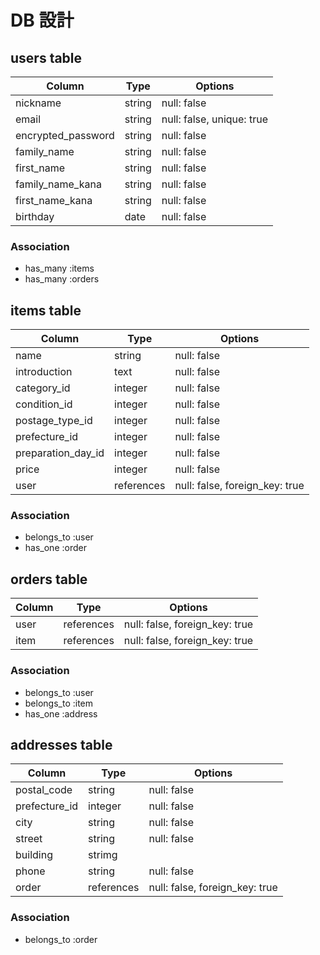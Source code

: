 # DB 設計

## users table

| Column             | Type                | Options                   |
|--------------------|---------------------|---------------------------|
| nickname           | string              | null: false               |
| email              | string              | null: false, unique: true |
| encrypted_password | string              | null: false               |
| family_name        | string              | null: false               |
| first_name         | string              | null: false               |
| family_name_kana   | string              | null: false               |
| first_name_kana    | string              | null: false               |
| birthday           | date                | null: false               |

### Association
- has_many :items
- has_many :orders


## items table

| Column                              | Type       | Options                        |
|-------------------------------------|------------|--------------------------------|
| name                                | string     | null: false                    |
| introduction                        | text       | null: false                    |
| category_id                         | integer    | null: false                    |
| condition_id                        | integer    | null: false                    |
| postage_type_id                     | integer    | null: false                    |
| prefecture_id                       | integer    | null: false                    |
| preparation_day_id                  | integer    | null: false                    |
| price                               | integer    | null: false                    |
| user                                | references | null: false, foreign_key: true |

### Association
- belongs_to :user
- has_one :order

## orders table

| Column        | Type       | Options                        |
|---------------|------------|--------------------------------|
| user          | references | null: false, foreign_key: true |
| item          | references | null: false, foreign_key: true |

### Association
- belongs_to :user
- belongs_to :item
- has_one :address


## addresses table

| Column           | Type       | Options                        |
|------------------|------------|--------------------------------|
| postal_code      | string     | null: false                    |
| prefecture_id    | integer    | null: false                    |
| city             | string     | null: false                    |
| street           | string     | null: false                    |
| building         | strimg     |                                |
| phone            | string     | null: false                    |
| order            | references | null: false, foreign_key: true |

### Association
- belongs_to :order

